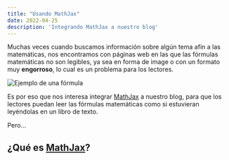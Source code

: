 ```yaml
---
title: "Usando MathJax"
date: 2022-04-25
description: 'Integrando MathJax a nuestro blog'
---
```


Muchas veces cuando buscamos información sobre algún tema afín a las matemáticas, nos encontramos con páginas web en las que las fórmulas matemáticas no son legibles, ya sea en forma de image o con un formato muy __engorroso__, lo cual es un problema para los lectores.

![Ejemplo de una fórmula](https://user-images.githubusercontent.com/57697020/165169177-e3755a5a-e027-4f9e-9510-444bed83fa4e.png "Ejemplo de una fórmula escrita incorrectamente")

Es por eso que nos interesa integrar [MathJax][mathjax] a nuestro blog, para que los lectores puedan leer las fórmulas matemáticas como si estuvieran leyéndolas en un libro de texto.

Pero...

## ¿Qué es [MathJax][mathjax]?


[mathjax]: https://www.mathjax.org/

